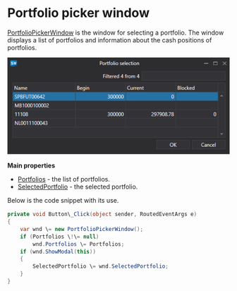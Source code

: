 # Portfolio picker window

[PortfolioPickerWindow](../api/StockSharp.Xaml.PortfolioPickerWindow.html) is the window for selecting a portfolio. The window displays a list of portfolios and information about the cash positions of portfolios.

![GUI PortfolioPickerWindow](../images/GUI_PortfolioPickerWindow.png)

**Main properties**

- [Portfolios](../api/StockSharp.Xaml.PortfolioPickerWindow.Portfolios.html) \- the list of portfolios.
- [SelectedPortfolio](../api/StockSharp.Xaml.PortfolioPickerWindow.SelectedPortfolio.html) \- the selected portfolio.

Below is the code snippet with its use. 

```cs
private void Button\_Click(object sender, RoutedEventArgs e)
{
	var wnd \= new PortfolioPickerWindow();
	if (Portfolios \!\= null)
		wnd.Portfolios \= Portfolios;
	if (wnd.ShowModal(this))
	{
		SelectedPortfolio \= wnd.SelectedPortfolio;
	}
}
	  				
```
